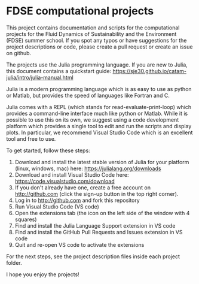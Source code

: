 # FDSE computational projects
This project contains documentation and scripts for the computational projects for the Fluid Dynamics of Sustainability and the Environment (FDSE) summer school. If you spot any typos or have suggestions for the project descriptions or code, please create a pull request or create an issue on github.

The projects use the Julia programming language. 
If you are new to Julia, this document contains a quickstart guide:
https://sje30.github.io/catam-julia/intro/julia-manual.html

Julia is a modern programming language which is as easy to use as python or Matlab, but provides the speed of languages like Fortran and C.

Julia comes with a REPL (which stands for read-evaluate-print-loop) which provides a command-line interface much like python or Matlab. While it is possible to use this on its own, we suggest using a code development platform which provides a single tool to edit and run the scripts and display plots. In particular, we recommend Visual Studio Code which is an excellent tool and free to use.

To get started, follow these steps:
1. Download and install the latest stable version of Julia for your platform (linux, windows, mac) here: https://julialang.org/downloads
2. Download and install Visual Studio Code here: https://code.visualstudio.com/download
3. If you don't already have one, create a free account on http://github.com (click the sign-up button in the top right corner).
4. Log in to http://github.com and fork this repository
5. Run Visual Studio Code (VS code)
6. Open the extensions tab (the icon on the left side of the window with 4 squares)
7. Find and install the Julia Language Support extension in VS code
8. Find and install the GitHub Pull Requests and Issues extension in VS code
9. Quit and re-open VS code to activate the extensions

For the next steps, see the project description files inside each project folder.

I hope you enjoy the projects!






   

